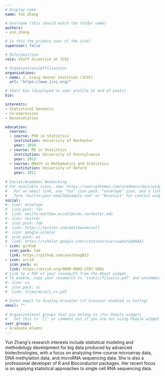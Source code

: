 ```yaml
---
# Display name
name: Yun Zhang

# Username (this should match the folder name)
authors:
- yun_zhang

# Is this the primary user of the site?
superuser: false

# Role/position
role: Staff Scientist at JCVI

# Organizations/Affiliations
organizations:
- name: J. Craig Venter Institute (JCVI)
  url: "https://www.jcvi.org/"

# Short bio (displayed in user profile at end of posts)
bio: 

interests:
- Statistical Genomics
- Co-expression
- Deconvolution

education:
  courses:
  - course: PhD in Statistics
    institution: University of Rochester
    year: 2018
  - course: MS in Statistics
    institution: University of Pennsylvania
    year: 2013
  - course: MMath in Mathematics and Statistics
    institution: University of Oxford
    year: 2011
    
# Social/Academic Networking
# For available icons, see: https://sourcethemes.com/academic/docs/widgets/#icons
#   For an email link, use "fas" icon pack, "envelope" icon, and a link in the
#   form "mailto:your-email@example.com" or "#contact" for contact widget.
social:
#- icon: envelope
#  icon_pack: fas
#  link: mailto:matthew_mccall@urmc.rochester.edu
#- icon: twitter
#  icon_pack: fab
#  link: https://twitter.com/matthewnmccall
#- icon: google-scholar
#  icon_pack: ai
#  link: https://scholar.google.com/citations?user=aaDwtw0AAAAJ
- icon: github
  icon_pack: fab
  link: https://github.com/yunzhang813
- icon: orcid
  icon_pack: ai
  link: https://orcid.org/0000-0003-2707-5881
# Link to a PDF of your resume/CV from the About widget.
# To enable, copy your resume/CV to `static/files/cv.pdf` and uncomment the lines below.  
#- icon: cv
#  icon_pack: ai
#  link: files/mccall_cv.pdf

# Enter email to display Gravatar (if Gravatar enabled in Config)
email: ""
  
# Organizational groups that you belong to (for People widget)
#   Set this to `[]` or comment out if you are not using People widget.  
user_groups:
- Graduate Alumni
---
```


Yun Zhang's research interests include statistical modeling and methodology development for big data produced by advanced biotechnologies, with a focus on analyzing time-course microarray data, DNA methylation data, and microRNA sequencing data. She is also a professional developer of R and Bioconductor packages. Her recent focus is on applying statistical approaches to single cell RNA sequencing data.

